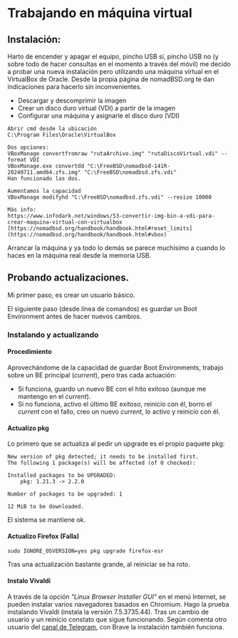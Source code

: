 # Trabajando en máquina virtual

## Instalación: 

Harto de encender y apagar el equipo, pincho USB sí, pincho USB no (y sobre todo de hacer consultas en el momento a través del móvil) me decido a probar una nueva instalación pero utilizando una máquina virtual en el VirtualBox de Oracle.
Desde la propia página de nomadBSD.org te dan indicaciones para hacerlo sin inconvenientes.
* Descargar y descomprimir la imagen
* Crear un disco duro virtual (VDI) a partir de la imagen
* Configurar una máquina y asignarle el disco duro (VDI)

```
Abrir cmd desde la ubicación 
C:\Program Files\Oracle\VirtualBox

Dos opciones:  
VBoxManage convertfromraw "rutaArchivo.img" "rutaDiscoVirtual.vdi" --format VDI
VBoxManage.exe convertdd "C:\FreeBSD\nomadbsd-141R-20240711.amd64.zfs.img" "C:\FreeBSD\nomadbsd.zfs.vdi"
Han funcionado las dos. 

Aumentamos la capacidad  
VBoxManage modifyhd "C:\FreeBSD\nomadbsd.zfs.vdi" --resize 10000

Más info:  
https://www.infodark.net/windows/53-convertir-img-bin-a-vdi-para-crear-maquina-virtual-con-virtualbox  
[https://nomadbsd.org/handbook/handbook.html#reset_limits](https://nomadbsd.org/handbook/handbook.html#vbox)
```

Arrancar la máquina y ya todo lo demás se parece muchísimo a cuando lo haces en la máquina real desde la memoria USB.

## Probando actualizaciones.

Mi primer paso, es crear un usuario básico.

El siguiente paso (desde línea de comandos) es guardar un  Boot Environment antes de hacer nuevos cambios.


### Instalando y actualizando

#### Procedimiento

Aprovechándome de la capacidad de guardar Boot Environments, trabajo sobre un BE principal (_current_), pero tras cada actuación:
* Si funciona, guardo un nuevo BE con el hito exitoso (aunque me mantengo en el _current_).
* Si no funciona, activo el último BE exitoso, reinicio con él, borro el _current_ con el fallo, creo un nuevo _current_, lo activo y reinicio con él. 

#### Actualizo pkg

Lo primero que se actualiza al pedir un upgrade es el propio paquete pkg:
```
New version of pkg detected; it needs to be installed first.
The following 1 package(s) will be affected (of 0 checked):

Installed packages to be UPGRADED:
	pkg: 1.21.3 -> 2.2.0

Number of packages to be upgraded: 1

12 MiB to be downloaded.
```
El sistema se mantiene ok. 


#### Actualizo Firefox (Falla)
```
sudo IGNORE_OSVERSION=yes pkg upgrade firefox-esr
```

Tras una actualización bastante grande, al reiniciar se ha roto.


#### Instalo Vivaldi

A través de la opción _"Linux Browser Installer GUI"_ en el menú Internet, se pueden instalar varios navegadores basados en Chromium.
Hago la prueba instalando Vivaldi (instala la versión 7.5.3735.44). Tras un cambio de usuario y un reinicio constato que sigue funcionando.
Según comenta otro usuario del [canal de Telegram](https://t.me/NomadBSD), con Brave la instalación también funciona. 
